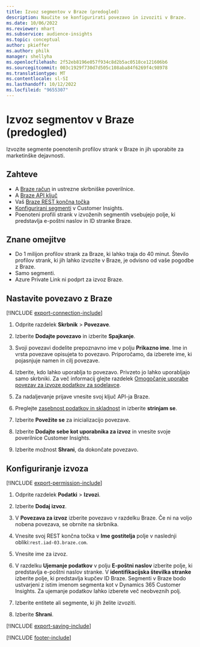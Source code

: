 ```yaml
---
title: Izvoz segmentov v Braze (predogled)
description: Naučite se konfigurirati povezavo in izvoziti v Braze.
ms.date: 10/06/2022
ms.reviewer: mhart
ms.subservice: audience-insights
ms.topic: conceptual
author: pkieffer
ms.author: philk
manager: shellyha
ms.openlocfilehash: 2f52eb8196e057f934c8d2b5ac0518ce121606b6
ms.sourcegitcommit: 003c1929f730d7d505c108aba84f6269f4c98978
ms.translationtype: MT
ms.contentlocale: sl-SI
ms.lasthandoff: 10/12/2022
ms.locfileid: "9655307"
---
```

# <a name="export-segments-to-braze-preview"></a>Izvoz segmentov v Braze (predogled)

Izvozite segmente poenotenih profilov strank v Braze in jih uporabite za marketinške dejavnosti.

## <a name="prerequisites"></a>Zahteve

- A [Braze račun](https://www.braze.com/) in ustrezne skrbniške poverilnice.
- A [Braze API ključ](https://www.braze.com/docs/api/basics/)
- Vaš [Braze REST končna točka](https://www.braze.com/docs/api/basics/#api-definitions) 
- [Konfigurirani segmenti](segments.md) v Customer Insights.
- Poenoteni profili strank v izvoženih segmentih vsebujejo polje, ki predstavlja e-poštni naslov in ID stranke Braze.

## <a name="known-limitations"></a>Znane omejitve

- Do 1 milijon profilov strank za Braze, ki lahko traja do 40 minut. Število profilov strank, ki jih lahko izvozite v Braze, je odvisno od vaše pogodbe z Braze.
- Samo segmenti.
- Azure Private Link ni podprt za izvoz Braze.

## <a name="set-up-connection-to-braze"></a>Nastavite povezavo z Braze

[!INCLUDE [export-connection-include](includes/export-connection-admn.md)]

1. Odprite razdelek **Skrbnik** > **Povezave**.

1. Izberite **Dodajte povezavo** in izberite **Spajkanje**.

1. Svoji povezavi dodelite prepoznavno ime v polju **Prikazno ime**. Ime in vrsta povezave opisujeta to povezavo. Priporočamo, da izberete ime, ki pojasnjuje namen in cilj povezave.

1. Izberite, kdo lahko uporablja to povezavo. Privzeto jo lahko uporabljajo samo skrbniki. Za več informacij glejte razdelek [Omogočanje uporabe povezav za izvoze podatkov za sodelavce](connections.md#allow-contributors-to-use-a-connection-for-exports).

1. Za nadaljevanje prijave vnesite svoj ključ API-ja Braze.

1. Preglejte [zasebnost podatkov in skladnost](connections.md#data-privacy-and-compliance) in izberite **strinjam se**.

1. Izberite **Povežite se** za inicializacijo povezave.

1. Izberite **Dodajte sebe kot uporabnika za izvoz** in vnesite svoje poverilnice Customer Insights.

1. Izberite možnost **Shrani**, da dokončate povezavo.

## <a name="configure-an-export"></a>Konfiguriranje izvoza

[!INCLUDE [export-permission-include](includes/export-permission.md)]

1. Odprite razdelek **Podatki** > **Izvozi**.

1. Izberite **Dodaj izvoz**.

1. V **Povezava za izvoz** izberite povezavo v razdelku Braze. Če ni na voljo nobena povezava, se obrnite na skrbnika.

1. Vnesite svoj REST končna točka v **Ime gostitelja** polje v naslednji obliki:`rest.iad-03.braze.com`.

1. Vnesite ime za izvoz.

1. V razdelku **Ujemanje podatkov** v polju **E-poštni naslov** izberite polje, ki predstavlja e-poštni naslov stranke. V **identifikacijska številka stranke** izberite polje, ki predstavlja kupčev ID Braze. Segmenti v Braze bodo ustvarjeni z istim imenom segmenta kot v Dynamics 365 Customer Insights. Za ujemanje podatkov lahko izberete več neobveznih polj.

1. Izberite entitete ali segmente, ki jih želite izvoziti.

1. Izberite **Shrani**.

[!INCLUDE [export-saving-include](includes/export-saving.md)]

[!INCLUDE [footer-include](includes/footer-banner.md)]
